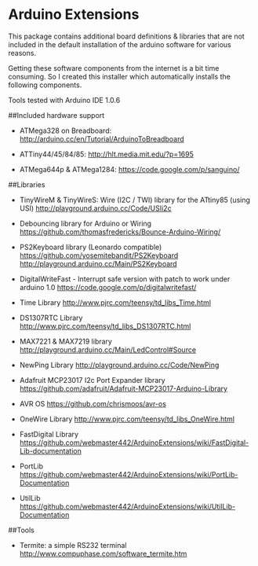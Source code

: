 # Arduino Extensions

This package contains additional board definitions & libraries that are not
included in the default installation of the arduino software for various reasons.

Getting these software components from the internet is a bit time consuming.
So I created this installer which automatically installs the following components.

Tools tested with Arduino IDE 1.0.6

##Included hardware support

* ATMega328 on Breadboard:
	http://arduino.cc/en/Tutorial/ArduinoToBreadboard
 
* ATTiny44/45/84/85:
	http://hlt.media.mit.edu/?p=1695
 
* ATMega644p & ATMega1284:
	https://code.google.com/p/sanguino/

##Libraries

* TinyWireM & TinyWireS: Wire (I2C / TWI) library for the ATtiny85 (using USI)
	http://playground.arduino.cc/Code/USIi2c

* Debouncing library for Arduino or Wiring
	https://github.com/thomasfredericks/Bounce-Arduino-Wiring/

* PS2Keyboard library (Leonardo compatible)
	https://github.com/yosemitebandit/PS2Keyboard
	http://playground.arduino.cc/Main/PS2Keyboard

* DigitalWriteFast - Interrupt safe version with patch to work under arduino 1.0
	https://code.google.com/p/digitalwritefast/

* Time Library
	http://www.pjrc.com/teensy/td_libs_Time.html

* DS1307RTC Library
	http://www.pjrc.com/teensy/td_libs_DS1307RTC.html

* MAX7221 & MAX7219 library
	http://playground.arduino.cc/Main/LedControl#Source

* NewPing Library
	http://playground.arduino.cc/Code/NewPing

* Adafruit MCP23017 I2c Port Expander library
	https://github.com/adafruit/Adafruit-MCP23017-Arduino-Library

* AVR OS
	https://github.com/chrismoos/avr-os

* OneWire Library
	http://www.pjrc.com/teensy/td_libs_OneWire.html

* FastDigital Library
	https://github.com/webmaster442/ArduinoExtensions/wiki/FastDigital-Lib-documentation

* PortLib
	https://github.com/webmaster442/ArduinoExtensions/wiki/PortLib-Documentation

* UtilLib
	https://github.com/webmaster442/ArduinoExtensions/wiki/UtilLib-Documentation

##Tools
* Termite: a simple RS232 terminal
	http://www.compuphase.com/software_termite.htm